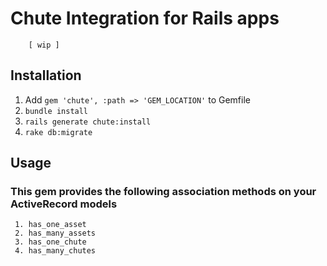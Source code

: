 # Chute Integration for Rails apps
        [ wip ]

## Installation
1. Add `gem 'chute', :path => 'GEM_LOCATION'` to Gemfile
2. `bundle install`
3. `rails generate chute:install`
4. `rake db:migrate`

## Usage
### This gem provides the following association methods on your ActiveRecord models
     1. has_one_asset
     2. has_many_assets
     3. has_one_chute
     4. has_many_chutes

